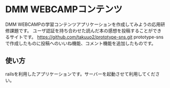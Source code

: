 # DMM WEBCAMPコンテンツ

DMM WEBCAMPの学習コンテンツアプリケーションを作成してみようの応用研修課題です。
ユーザ認証を持ち合わせた読んだ本の感想を投稿することができるサイトです。
https://github.com/takuuo2/prototype-sns.git
prototype-snsで作成したものに投稿へのいいね機能、コメント機能を追加したものです。
## 使い方

railsを利用したアプリケーションです。サーバーを起動させて利用してください。
